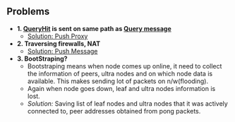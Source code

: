 ## Problems
- **1. [QueryHit](Message_Types.md) is sent on same path as [Query message](Message_Types.md)**
  - [Solution: Push Proxy](Node_Types.md)
- **2. Traversing firewalls, NAT**
  - [Solution: Push Message](Message_Types.md)
- **3. BootStraping?** 
  - Bootstraping means when node comes up online, it need to collect the information of peers, ultra nodes and on which node data is available. This makes sending lot of packets on n/w(flooding).
  - Again when node goes down, leaf and ultra nodes information is lost.
  - *Solution:* Saving list of leaf nodes and ultra nodes that it was actively connected to, peer addresses obtained from pong packets.
